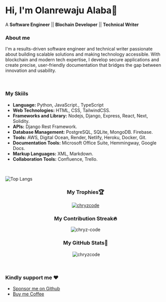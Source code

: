# Hi, I'm Olanrewaju Alaba👋

<p>A <b>Software Engineer</b> || <b>Blochain Developer</b> || <b>Technical Writer</b></p>
<!-- <p><a href="mailto:alabaolanrewaju13@gmail.com" target="blank">alabaolanrewaju13@gmail.com</a> 
 <a href="https://chryzcode.netlify.app/" target="blank">Portfolio</a></p>
<p><a href="https://linktr.ee/chryzcode" target="blank">https://linktr.ee/chryzcode</a></p>
<p><a href="https://www.linkedin.com/in/olanrewaju-alaba/" target="blank">LinkedIn</a>  <a href="https://twitter.com/chryzcode" target="blank">Twitter</a></p>
<p><a href="https://chryzcode.hashnode.dev/" target="blank">Hashnode</a>  <a href="https://dev.to/chryzcode" target="blank">Dev.to</a> <a href="https://medium.com/@chryzcode" target="blank">Medium</a></p>
<br> --!>

### <p>About me</p>
<p>
I'm a results-driven software engineer and technical writer passionate about building scalable solutions and making technology accessible. With blockchain and modern tech expertise, I develop secure applications and create precise, user-friendly documentation that bridges the gap between innovation and usability.
</p>

<br>

 ### <p> My Skiils</p>
- **Language:** Python, JavaScript., TypeScript
- **Web Technologies:** HTML, CSS, TailwindCSS.
- **Frameworks and Library:** Nodejs, Django, Express, React, Next, Solidity.
- **APIs:** Django Rest Framework.
- **Database Management:** PostgreSQL, SQLite, MongoDB. Firebase.
- **Tools:** AWS, Digital Ocean, Render, Netlify, Heroku, Docker, Git.
- **Documentation Tools:** Microsoft Office Suite, Hemmingway, Google Docs.
- **Markup Languages:** XML, Markdown.
- **Collaboration Tools:** Confluence, Trello.


 <br>
 
![Top Langs](https://github-readme-stats.vercel.app/api/top-langs/?username=chryzcode&layout=compact&title_color=007bff&text_color=e7e7e7&icon_color=007bff&bg_color=171c28)


  ### <p align="center"> My Trophies🏆</p>
<p align="center"> <a href="https://github.com/ryo-ma/github-profile-trophy"><img src="https://github-profile-trophy.vercel.app/?username=chryzcode" alt="chryzcode" /></a> </p>
  
  ### <p align="center">My Contribution Streak🔥</p>
 <p align="center"><img align="center" src="https://github-readme-streak-stats.herokuapp.com/?user=chryzcode&" alt="chryz-code" /></p>

  
  ### <p align="center">My GitHub Stats🚀</p>
 <p align="center">&nbsp;<img align="center" src="https://github-readme-stats.vercel.app/api?username=chryzcode&show_icons=true&locale=en" alt="chryzcode" /></p>

 <br>
 
### <p>Kindly support me :heart: </p> 
- <a href="https://github.com/sponsors/chryzcode" target="blank">Sponsor me on Github</a>
- <a href="https://www.buymeacoffee.com/chryzcode" target="_blank">Buy me Coffee</a>
<br>


